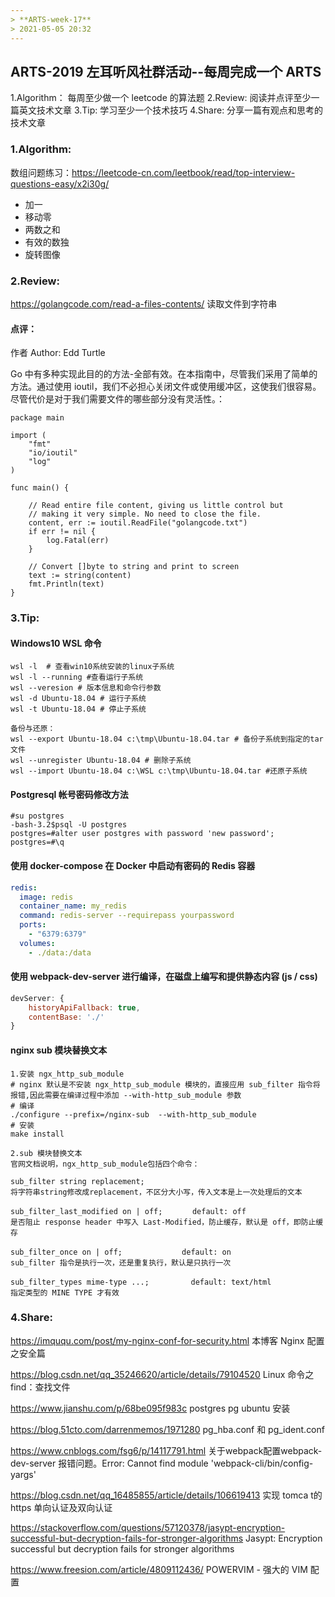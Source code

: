 ```yaml
---
> **ARTS-week-17**
> 2021-05-05 20:32
---
```



## ARTS-2019 左耳听风社群活动--每周完成一个 ARTS
1.Algorithm： 每周至少做一个 leetcode 的算法题
2.Review: 阅读并点评至少一篇英文技术文章
3.Tip: 学习至少一个技术技巧
4.Share: 分享一篇有观点和思考的技术文章

### 1.Algorithm:

数组问题练习：https://leetcode-cn.com/leetbook/read/top-interview-questions-easy/x2i30g/
- 加一
- 移动零
- 两数之和
- 有效的数独
- 旋转图像

### 2.Review:

https://golangcode.com/read-a-files-contents/
读取文件到字符串

#### 点评：

作者 Author: Edd Turtle

Go 中有多种实现此目的的方法-全部有效。在本指南中，尽管我们采用了简单的方法。通过使用 ioutil，我们不必担心关闭文件或使用缓冲区，这使我们很容易。尽管代价是对于我们需要文件的哪些部分没有灵活性。：

```golang
package main

import (
    "fmt"
    "io/ioutil"
    "log"
)

func main() {

    // Read entire file content, giving us little control but
    // making it very simple. No need to close the file.
    content, err := ioutil.ReadFile("golangcode.txt")
    if err != nil {
        log.Fatal(err)
    }

    // Convert []byte to string and print to screen
    text := string(content)
    fmt.Println(text)
}
```


### 3.Tip:

#### Windows10 WSL 命令

```shell
wsl -l  # 查看win10系统安装的linux子系统
wsl -l --running #查看运行子系统
wsl --veresion # 版本信息和命令行参数
wsl -d Ubuntu-18.04 # 运行子系统
wsl -t Ubuntu-18.04 # 停止子系统
 
备份与还原：
wsl --export Ubuntu-18.04 c:\tmp\Ubuntu-18.04.tar # 备份子系统到指定的tar文件
wsl --unregister Ubuntu-18.04 # 删除子系统
wsl --import Ubuntu-18.04 c:\WSL c:\tmp\Ubuntu-18.04.tar #还原子系统
```

#### Postgresql 帐号密码修改方法

```shell
#su postgres   
-bash-3.2$psql -U postgres   
postgres=#alter user postgres with password 'new password';  
postgres=#\q
```

#### 使用 docker-compose 在 Docker 中启动有密码的 Redis 容器

```yml
redis:
  image: redis
  container_name: my_redis
  command: redis-server --requirepass yourpassword
  ports:
    - "6379:6379"
  volumes:
    - ./data:/data
```

#### 使用 webpack-dev-server 进行编译，在磁盘上编写和提供静态内容 (js / css)

```js
devServer: {
    historyApiFallback: true,
    contentBase: './'
}
```

#### nginx sub 模块替换文本

```shell
1.安装 ngx_http_sub_module
# nginx 默认是不安装 ngx_http_sub_module 模块的，直接应用 sub_filter 指令将报错,因此需要在编译过程中添加 --with-http_sub_module 参数
# 编译
./configure --prefix=/nginx-sub  --with-http_sub_module
# 安装
make install

2.sub 模块替换文本
官网文档说明，ngx_http_sub_module包括四个命令：

sub_filter string replacement; 
将字符串string修改成replacement，不区分大小写，传入文本是上一次处理后的文本

sub_filter_last_modified on | off;　　　　default: off
是否阻止 response header 中写入 Last-Modified，防止缓存，默认是 off，即防止缓存

sub_filter_once on | off;　　　　　　　　default: on　　　　　　
sub_filter 指令是执行一次，还是重复执行，默认是只执行一次

sub_filter_types mime-type ...;　　　　　 default: text/html　　　　
指定类型的 MINE TYPE 才有效
```


### 4.Share:

https://imququ.com/post/my-nginx-conf-for-security.html
本博客 Nginx 配置之安全篇

https://blog.csdn.net/qq_35246620/article/details/79104520
Linux 命令之 find：查找文件

https://www.jianshu.com/p/68be095f983c
postgres pg ubuntu 安装

https://blog.51cto.com/darrenmemos/1971280
pg_hba.conf 和 pg_ident.conf

https://www.cnblogs.com/fsg6/p/14117791.html
关于webpack配置webpack-dev-server 报错问题。Error: Cannot find module 'webpack-cli/bin/config-yargs'

https://blog.csdn.net/qq_16485855/article/details/106619413
实现 tomca t的 https 单向认证及双向认证

https://stackoverflow.com/questions/57120378/jasypt-encryption-successful-but-decryption-fails-for-stronger-algorithms
Jasypt: Encryption successful but decryption fails for stronger algorithms

https://www.freesion.com/article/4809112436/
POWERVIM - 强大的 VIM 配置
